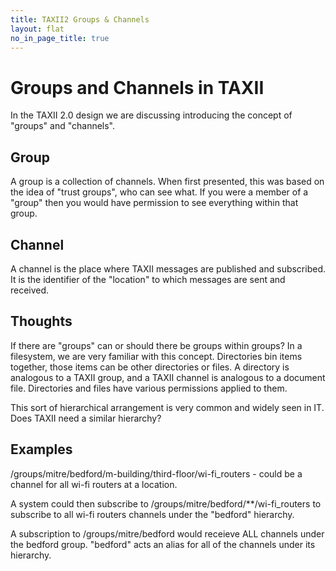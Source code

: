 ```yaml
---
title: TAXII2 Groups & Channels
layout: flat
no_in_page_title: true
---
```


# Groups and Channels in TAXII

In the TAXII 2.0 design we are discussing introducing the concept of "groups" and "channels".

## Group
A group is a collection of channels. When first presented, this was based on the idea of "trust groups", who can see what.
If you were a member of a "group" then you would have permission to see everything within that group.

## Channel
A channel is the place where TAXII messages are published and subscribed. It is the identifier of the "location" to which
messages are sent and received.

## Thoughts
If there are "groups" can or should there be groups within groups? In a filesystem, we are very familiar with this concept.
Directories bin items together, those items can be other directories or files. A directory is analogous to a TAXII group, and 
a TAXII channel is analogous to a document file. Directories and files have various permissions applied to them.

This sort of hierarchical arrangement is very common and widely seen in IT. Does TAXII need a similar hierarchy?

## Examples

/groups/mitre/bedford/m-building/third-floor/wi-fi_routers - could be a channel for all wi-fi routers at a location.

A system could then subscribe to /groups/mitre/bedford/**/wi-fi_routers to subscribe to all wi-fi routers channels
under the "bedford" hierarchy.

A subscription to /groups/mitre/bedford would receieve ALL channels under the bedford group. "bedford" acts an alias
for all of the channels under its hierarchy.
